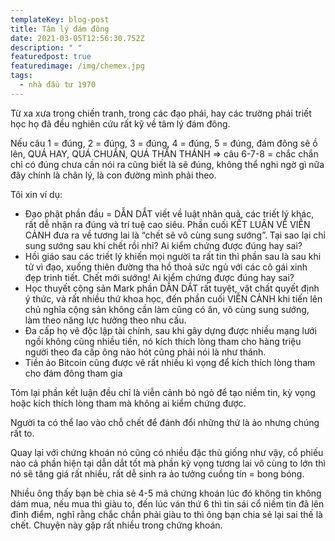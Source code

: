 ```yaml
---
templateKey: blog-post
title: Tâm lý đám đông
date: 2021-03-05T12:56:30.752Z
description: " "
featuredpost: true
featuredimage: /img/chemex.jpg
tags:
  - nhà đầu tư 1970
---
```

Từ xa xưa trong chiến tranh, trong các đạo phái, hay các trường phái triết học họ đã đều nghiên cứu rất kỹ về tâm lý đám đông.

Nếu câu 1 = đúng, 2 = đúng, 3 = đúng, 4 = đúng, 5 = đúng, đám đông sẽ ồ lên, QUÁ HAY, QUÁ CHUẨN, QUÁ THẦN THÁNH => câu 6-7-8 = chắc chắn chỉ có đúng chưa cần nói ra cũng biết là sẽ đúng, không thể nghi ngờ gì nữa đây chính là chân lý, là con đường mình phải theo.

Tôi xin ví dụ:

* Đạo phật phần đầu = DẪN DẮT viết về luật nhân quả, các triết lý khác, rất dễ nhận ra đúng và trí tuệ cao siêu. Phần cuối KẾT LUẬN VỀ VIỄN CẢNH đưa ra về tương lai là “chết sẽ vô cùng sung sướng”. Tại sao lại chỉ sung sướng sau khi chết rồi nhỉ? Ai kiểm chứng được đúng hay sai?
* Hồi giáo sau các triết lý khiến mọi người ta rất tin thì phần sau là sau khi tử vì đạo, xuống thiên đường tha hồ thoả sức ngủ với các cô gái xinh đẹp trinh tiết. Chết mới sướng! Ai kiểm chứng được đúng hay sai?
* Học thuyết cộng sản Mark phần DẪN DẮT rất tuyệt, vật chất quyết định ý thức, và rất nhiều thứ khoa học, đến phần cuối VIỄN CẢNH khi tiến lên chủ nghĩa cộng sản không cần làm cũng có ăn, vô cùng sung sướng, làm theo năng lực hưởng theo nhu cầu.
* Đa cấp họ vẽ độc lập tài chính, sau khi gây dựng được nhiều mạng lưới ngồi không cũng nhiều tiền, nó kích thích lòng tham cho hàng triệu người theo đa cấp ông nào hót cũng phải nói là như thánh.
* Tiền ảo Bitcoin cũng được vẽ rất nhiều kì vọng để kích thích lòng tham cho đám đông tham gia



Tóm lại phần kết luận đều chỉ là viễn cảnh bỏ ngỏ để tạo niềm tin, kỳ vọng hoặc kích thích lòng tham mà không ai kiểm chứng được.

Người ta có thể lao vào chỗ chết để đánh đổi những thứ là ảo nhưng chúng rất to.

Quay lại với chứng khoán nó cũng có nhiều đặc thù giống như vậy, cổ phiếu nào cả phần hiện tại dẫn dắt tốt mà phần kỳ vọng tương lai vô cùng to lớn thì nó sẽ tăng giá rất nhiều, rất dễ sinh ra ảo tưởng cuồng tín = bong bóng.

Nhiều ông thấy bạn bè chia sẻ 4-5 mã chứng khoán lúc đó không tin không dám mua, nếu mua thì giàu to, đến lúc ván thứ 6 thì tin sái cổ niềm tin đã lên đỉnh điểm, nghĩ rằng chắc chắn phải giàu to thì ông bạn chia sẻ lại sai thế là chết. Chuyện này gặp rất nhiều trong chứng khoán.
